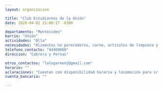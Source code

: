 ```yaml
---
layout: organizacion

title: "Club Estudiantes de la Unión"
date: 2020-04-02 21:00:17 -0300

departamento: "Montevideo"
barrio: "Unión"
actividades: "Olla"
necesidades: "Alimentos no perecederos, carne, artículos de limpieza y ropa de abrigo"
telefono_contacto: "94460660"
direccion: "Cabrera y Pernas"

otros_contactos: "lalogarmen2@gmail.com"
horario: ""
aclaraciones: "Cuentan con disponibilidad horaria y locomoción para ir por las donaciones"
cuenta_bancaria: ""

---
```

